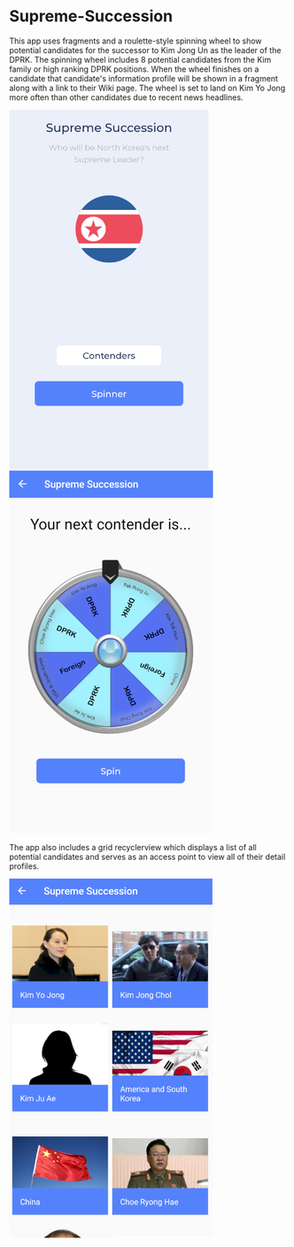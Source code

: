 # Supreme-Succession

This app uses fragments and a roulette-style spinning wheel to show potential candidates for the successor to Kim Jong Un as the leader of the DPRK.
The spinning wheel includes 8 potential candidates from the Kim family or high ranking DPRK positions. When the wheel finishes on a candidate that 
candidate's information profile will be shown in a fragment along with a link to their Wiki page. The wheel is set to land on Kim Yo Jong more often
than other candidates due to recent news headlines.

![Image of Home-Screen](https://github.com/MEaston1/Supreme-Succession/blob/master/homescreen.PNG) ![Image of Wheel-Screen](https://github.com/MEaston1/Supreme-Succession/blob/master/wheelscreen.PNG)

The app also includes a grid recyclerview which displays a list of all potential candidates and serves as an access point to view all of their detail
profiles. 

![Image of Contenders-Screen](https://github.com/MEaston1/Supreme-Succession/blob/master/contenderscreen.PNG)
